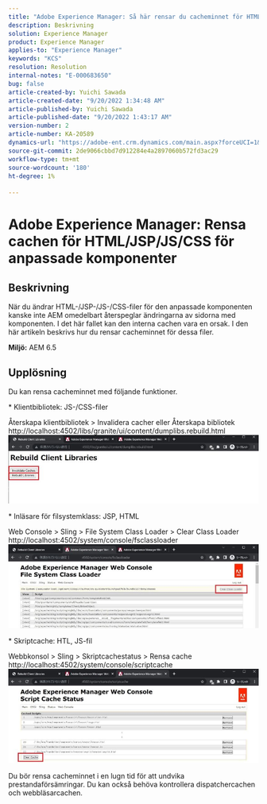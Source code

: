 ```yaml
---
title: "Adobe Experience Manager: Så här rensar du cacheminnet för HTML/JSP/JS/CSS för anpassade komponenter"
description: Beskrivning
solution: Experience Manager
product: Experience Manager
applies-to: "Experience Manager"
keywords: "KCS"
resolution: Resolution
internal-notes: "E-000683650"
bug: false
article-created-by: Yuichi Sawada
article-created-date: "9/20/2022 1:34:48 AM"
article-published-by: Yuichi Sawada
article-published-date: "9/20/2022 1:43:17 AM"
version-number: 2
article-number: KA-20589
dynamics-url: "https://adobe-ent.crm.dynamics.com/main.aspx?forceUCI=1&pagetype=entityrecord&etn=knowledgearticle&id=c9815964-8438-ed11-9db1-0022480862c6"
source-git-commit: 2de9066cbbd7d912284e4a2897060b572fd3ac29
workflow-type: tm+mt
source-wordcount: '180'
ht-degree: 1%

---
```


# Adobe Experience Manager: Rensa cachen för HTML/JSP/JS/CSS för anpassade komponenter

## Beskrivning


När du ändrar HTML-/JSP-/JS-/CSS-filer för den anpassade komponenten kanske inte AEM omedelbart återspeglar ändringarna av sidorna med komponenten. I det här fallet kan den interna cachen vara en orsak.
I den här artikeln beskrivs hur du rensar cacheminnet för dessa filer.

<b>Miljö:</b>
AEM 6.5


## Upplösning


Du kan rensa cacheminnet med följande funktioner.

\* Klientbibliotek: JS-/CSS-filer

Återskapa klientbibliotek > Invalidera cacher eller Återskapa bibliotek http://localhost:4502/libs/granite/ui/content/dumplibs.rebuild.html 
     ![](assets/ed2f2e85-af35-ed11-9db1-0022480869de.png)

\* Inläsare för filsystemklass: JSP, HTML

Web Console > Sling > File System Class Loader > Clear Class Loader http://localhost:4502/system/console/fsclassloader
     ![](assets/2438888b-af35-ed11-9db1-0022480869de.png)

\* Skriptcache: HTL, JS-fil

Webbkonsol > Sling > Skriptcachestatus > Rensa cache http://localhost:4502/system/console/scriptcache
     ![](assets/c97ddd91-af35-ed11-9db1-0022480869de.png)

Du bör rensa cacheminnet i en lugn tid för att undvika prestandaförsämringar.
Du kan också behöva kontrollera dispatchercachen och webbläsarcachen.
